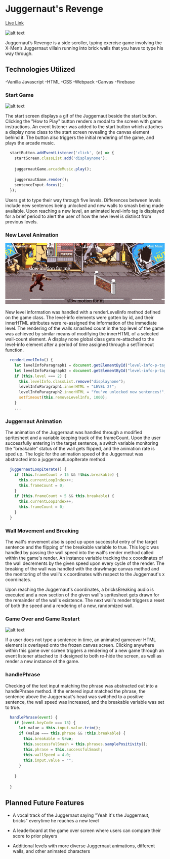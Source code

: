# Juggernaut's Revenge

[Live Link](https://juggernaut-s-revenge.firebaseapp.com)

![alt text](https://raw.githubusercontent.com/WarnerMichaelJ/Juggernaut-Game/blob/dist/assets/gameplay/berlin_wall_smash.gif "Berlin Wall Smash")

Juggernaut’s Revenge is a side scroller, typing exercise game involving the X-Men’s Juggernaut villain running into brick walls that you have to type his way through.  

## Technologies Utilized

-Vanilla Javascript
-HTML
-CSS
-Webpack
-Canvas
-Firebase

### Start Game 

![alt text](https://raw.githubusercontent.com/WarnerMichaelJ/Juggernaut-Game/dist/assets/gameplay/opening_screen_initial_smash.gif "Start screen first smash")

The start screen displays a gif of the Juggernaut beside the start button. Clicking the "How to Play" button renders a modal to the screen with game instructions. An event listener was added to the start button which attaches a display none class to the start screen revealing the canvas element behind it. The button also triggers the initial rendering of the game, and plays the arcade music. 

```js
  startButton.addEventListener('click', (e) => {
    startScreen.classList.add('displaynone');

    juggernautGame.arcadeMusic.play();

    juggernautGame.render();
    sentenceInput.focus();
  });
```

Users get to type their way through five levels. Differences between levels include new sentences being unlocked and new walls to smash being made available. Upon reaching a new level, an animated level-info tag is displayed for a brief period to alert the user of how the new level is distinct from previous levels. 

### New Level Animation

![alt text](https://raw.githubusercontent.com/WarnerMichaelJ/Juggernaut-Game/blob/dist/assets/gameplay/new_level.gif "New Level Animation")

New level information was handled with a renderLevelInfo method defined on the game class. The level-info elements were gotten by id, and their innerHTML attributes were re-assigned the information of the immediate level. The rendering of the walls smashed count in the top level of the game was achieved by similar means of modifying the innerHTML of a selected wall-count element. A display none global class gets re-attached to the level-info element after a period of time assigned through a setTimeout function. 

```js
  renderLevelInfo() {
    let levelInfoParagraph1 = document.getElementById("level-info-p-tag1");
    let levelInfoParagraph2 = document.getElementById("level-info-p-tag2");
    if (this.level === 2) {
      this.levelInfo.classList.remove("displaynone");
      levelInfoParagraph1.innerHTML = "LEVEL 2!";
      levelInfoParagraph2.innerHTML = "You've unlocked new sentences!";
      setTimeout(this.removeLevelInfo, 1000);
    }
    ... 
```

### Juggernaut Animation 

The animation of the Juggernaut was handled through a modified spritesheet and a variable keeping track of the frameCount. Upon the user successfully entering in the target sentence, a switch variable monitoring the "breakable" status of the wall gets flipped, and the animation rate is sped up. The logic for the animation speed of the Juggernaut was abstracted into a juggernautLoopIterate method. 

```js
  juggernautLoopIterate() {
    if (this.frameCount > 15 && !this.breakable) {
      this.currentLoopIndex++;
      this.frameCount = 0;
    }
    if (this.frameCount > 5 && this.breakable) {
      this.currentLoopIndex++;
      this.frameCount = 0;
    } 
  }
```

### Wall Movement and Breaking 

The wall's movement also is sped up upon successful entry of the target sentence and the flipping of the breakable variable to true. This logic was handled by passing the wall speed into the wall's render method called within the game's render. An instance variable tracking the x coordinates of the wall decrements by the given speed upon every cycle of the render. The breaking of the wall was handled with the drawImage canvas method and the monitoring of the wall's x coordinates with respect to the Juggernaut's x coordinates. 

Upon reaching the Juggernaut's coordinates, a bricksBreaking audio is executed and a new section of the given wall's spritesheet gets drawn for the remainder of the wall's existence. The next wall's render triggers a reset of both the speed and a rendering of a new, randomized wall. 

### Game Over and Game Restart

![alt text](https://raw.githubusercontent.com/WarnerMichaelJ/Juggernaut-Game/dist/assets/gameplay/game_over_screen.gif "Start screen first smash")

If a user does not type a sentence in time, an animated gameover HTML element is overlayed onto the frozen canvas screen. Clicking anywhere within this game over screen triggers a rendering of a new game through an event listener attached to it designed to both re-hide the screen, as well as render a new instance of the game. 

### handlePhrase

Checking of the text input matching the phrase was abstracted out into a handlePhrase method. If the entered input matched the phrase, the sentence above the Juggernaut's head was switched to a positive sentence, the wall speed was increased, and the breakable variable was set to true. 

```js
  handlePhrase(event) {
    if (event.keyCode === 13) {
      let value = this.input.value.trim();
      if (value === this.phrase && !this.breakable) {
        this.breakable = true; 
        this.successfulSmash = this.phrases.samplePositivity();
        this.phrase = this.successfulSmash; 
        this.wallSpeed = 4.0;
        this.input.value = "";
      }

    }
    
  }
```

## Planned Future Features

- A vocal track of the Juggernaut saying "Yeah it's the Juggernaut, bricks" everytime he reaches a new level

- A leaderboard at the game over screen where users can compare their score to prior players

- Additional levels with more diverse Juggernaut animations, different walls, and other animated characters 